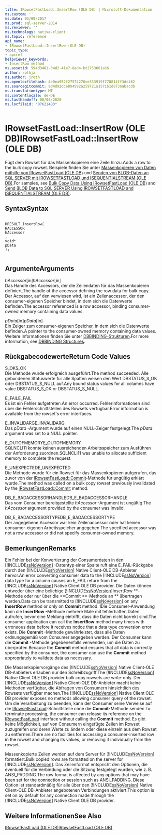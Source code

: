```yaml
---
title: IRowsetFastLoad::InsertRow (OLE DB) | Microsoft-Dokumentation
ms.custom: ''
ms.date: 03/09/2017
ms.prod: sql-server-2014
ms.reviewer: ''
ms.technology: native-client
ms.topic: reference
api_name:
- IRowsetFastLoad::InsertRow (OLE DB)
topic_type:
- apiref
helpviewer_keywords:
- InsertRow method
ms.assetid: 594d3461-34d2-41e7-8ad4-bd2753601ab6
author: rothja
ms.author: jroth
ms.openlocfilehash: 4e9ea952f27574270ee333919f778814ff3de462
ms.sourcegitcommit: ad4d92dce894592a259721a1571b1d8736abacdb
ms.translationtype: MT
ms.contentlocale: de-DE
ms.lasthandoff: 08/04/2020
ms.locfileid: "87621483"
---
```

# <a name="irowsetfastloadinsertrow-ole-db"></a><span data-ttu-id="9811a-102">IRowsetFastLoad::InsertRow (OLE DB)</span><span class="sxs-lookup"><span data-stu-id="9811a-102">IRowsetFastLoad::InsertRow (OLE DB)</span></span>
  <span data-ttu-id="9811a-103">Fügt dem Rowset für das Massenkopieren eine Zeile hinzu.</span><span class="sxs-lookup"><span data-stu-id="9811a-103">Adds a row to the bulk copy rowset.</span></span> <span data-ttu-id="9811a-104">Beispiele finden Sie unter [Massenkopieren von Daten mithilfe von IRowsetFastLoad &#40;OLE DB&#41;](../native-client-ole-db-how-to/bulk-copy-data-using-irowsetfastload-ole-db.md) und [Senden von BLOB-Daten an SQL SERVER mit IROWSETFASTLOAD und ISEQUENTIALSTREAM &#40;OLE DB&#41;](../native-client-ole-db-how-to/send-blob-data-to-sql-server-using-irowsetfastload-and-isequentialstream-ole-db.md).</span><span class="sxs-lookup"><span data-stu-id="9811a-104">For samples, see [Bulk Copy Data Using IRowsetFastLoad &#40;OLE DB&#41;](../native-client-ole-db-how-to/bulk-copy-data-using-irowsetfastload-ole-db.md) and [Send BLOB Data to SQL SERVER Using IROWSETFASTLOAD and ISEQUENTIALSTREAM &#40;OLE DB&#41;](../native-client-ole-db-how-to/send-blob-data-to-sql-server-using-irowsetfastload-and-isequentialstream-ole-db.md).</span></span>  
  
## <a name="syntax"></a><span data-ttu-id="9811a-105">Syntax</span><span class="sxs-lookup"><span data-stu-id="9811a-105">Syntax</span></span>  
  
```  
  
HRESULT InsertRow(  
HACCESSOR  
hAccessor  
,  
void*  
pData  
);  
  
```  
  
## <a name="arguments"></a><span data-ttu-id="9811a-106">Argumente</span><span class="sxs-lookup"><span data-stu-id="9811a-106">Arguments</span></span>  
 <span data-ttu-id="9811a-107">*hAccessor*[in]</span><span class="sxs-lookup"><span data-stu-id="9811a-107">*hAccessor*[in]</span></span>  
 <span data-ttu-id="9811a-108">Das Handle des Accessors, der die Zeilendaten für das Massenkopieren definiert.</span><span class="sxs-lookup"><span data-stu-id="9811a-108">The handle of the accessor defining the row data for bulk copy.</span></span> <span data-ttu-id="9811a-109">Der Accessor, auf den verwiesen wird, ist ein Zeilenaccessor, der den consumer-eigenen Speicher bindet, in dem sich die Datenwerte befinden.</span><span class="sxs-lookup"><span data-stu-id="9811a-109">The accessor referenced is a row accessor, binding consumer-owned memory containing data values.</span></span>  
  
 <span data-ttu-id="9811a-110">*pData*[in]</span><span class="sxs-lookup"><span data-stu-id="9811a-110">*pData*[in]</span></span>  
 <span data-ttu-id="9811a-111">Ein Zeiger zum consumer-eigenen Speicher, in dem sich die Datenwerte befinden.</span><span class="sxs-lookup"><span data-stu-id="9811a-111">A pointer to the consumer-owned memory containing data values.</span></span> <span data-ttu-id="9811a-112">Weitere Informationen finden Sie unter [DBBINDING-Strukturen](https://go.microsoft.com/fwlink/?LinkId=65955).</span><span class="sxs-lookup"><span data-stu-id="9811a-112">For more information, see [DBBINDING Structures](https://go.microsoft.com/fwlink/?LinkId=65955).</span></span>  
  
## <a name="return-code-values"></a><span data-ttu-id="9811a-113">Rückgabecodewerte</span><span class="sxs-lookup"><span data-stu-id="9811a-113">Return Code Values</span></span>  
 <span data-ttu-id="9811a-114">S_OK</span><span class="sxs-lookup"><span data-stu-id="9811a-114">S_OK</span></span>  
 <span data-ttu-id="9811a-115">Die Methode wurde erfolgreich ausgeführt.</span><span class="sxs-lookup"><span data-stu-id="9811a-115">The method succeeded.</span></span> <span data-ttu-id="9811a-116">Alle gebundenen Statuswerte für alle Spalten weisen den Wert DBSTATUS_S_OK oder DBSTATUS_S_NULL auf.</span><span class="sxs-lookup"><span data-stu-id="9811a-116">Any bound status values for all columns have value DBSTATUS_S_OK or DBSTATUS_S_NULL.</span></span>  
  
 <span data-ttu-id="9811a-117">E_FAIL</span><span class="sxs-lookup"><span data-stu-id="9811a-117">E_FAIL</span></span>  
 <span data-ttu-id="9811a-118">Es ist ein Fehler aufgetreten.</span><span class="sxs-lookup"><span data-stu-id="9811a-118">An error occurred.</span></span> <span data-ttu-id="9811a-119">Fehlerinformationen sind über die Fehlerschnittstellen des Rowsets verfügbar.</span><span class="sxs-lookup"><span data-stu-id="9811a-119">Error information is available from the rowset's error interfaces.</span></span>  
  
 <span data-ttu-id="9811a-120">E_INVALIDARG</span><span class="sxs-lookup"><span data-stu-id="9811a-120">E_INVALIDARG</span></span>  
 <span data-ttu-id="9811a-121">Das *pData* -Argument wurde auf einen NULL-Zeiger festgelegt.</span><span class="sxs-lookup"><span data-stu-id="9811a-121">The *pData* argument was set to a NULL pointer.</span></span>  
  
 <span data-ttu-id="9811a-122">E_OUTOFMEMORY</span><span class="sxs-lookup"><span data-stu-id="9811a-122">E_OUTOFMEMORY</span></span>  
 <span data-ttu-id="9811a-123">SQLNCLI11 konnte keinen ausreichenden Arbeitsspeicher zum Ausführen der Anforderung zuordnen.</span><span class="sxs-lookup"><span data-stu-id="9811a-123">SQLNCLI11 was unable to allocate sufficient memory to complete the request.</span></span>  
  
 <span data-ttu-id="9811a-124">E_UNEXPECTED</span><span class="sxs-lookup"><span data-stu-id="9811a-124">E_UNEXPECTED</span></span>  
 <span data-ttu-id="9811a-125">Die Methode wurde für ein Rowset für das Massenkopieren aufgerufen, das zuvor von der [IRowsetFastLoad::Commit](irowsetfastload-commit-ole-db.md)-Methode für ungültig erklärt wurde.</span><span class="sxs-lookup"><span data-stu-id="9811a-125">The method was called on a bulk copy rowset previously invalidated by the [IRowsetFastLoad::Commit](irowsetfastload-commit-ole-db.md) method.</span></span>  
  
 <span data-ttu-id="9811a-126">DB_E_BADACCESSORHANDLE</span><span class="sxs-lookup"><span data-stu-id="9811a-126">DB_E_BADACCESSORHANDLE</span></span>  
 <span data-ttu-id="9811a-127">Das vom Consumer bereitgestellte *hAccessor* -Argument ist ungültig.</span><span class="sxs-lookup"><span data-stu-id="9811a-127">The *hAccessor* argument provided by the consumer was invalid.</span></span>  
  
 <span data-ttu-id="9811a-128">DB_E_BADACCESSORTYPE</span><span class="sxs-lookup"><span data-stu-id="9811a-128">DB_E_BADACCESSORTYPE</span></span>  
 <span data-ttu-id="9811a-129">Der angegebene Accessor war kein Zeilenaccessor oder hat keinen consumer-eigenen Arbeitsspeicher angegeben.</span><span class="sxs-lookup"><span data-stu-id="9811a-129">The specified accessor was not a row accessor or did not specify consumer-owned memory.</span></span>  
  
## <a name="remarks"></a><span data-ttu-id="9811a-130">Bemerkungen</span><span class="sxs-lookup"><span data-stu-id="9811a-130">Remarks</span></span>  
 <span data-ttu-id="9811a-131">Ein Fehler bei der Konvertierung der Consumerdaten in den [!INCLUDE[ssNoVersion](../../includes/ssnoversion-md.md)] -Datentyp einer Spalte ruft eine E_FAIL-Rückgabe durch den [!INCLUDE[ssNoVersion](../../includes/ssnoversion-md.md)] Native Client-OLE DB-Anbieter hervor.</span><span class="sxs-lookup"><span data-stu-id="9811a-131">An error converting consumer data to the [!INCLUDE[ssNoVersion](../../includes/ssnoversion-md.md)] data type for a column causes an E_FAIL return from the [!INCLUDE[ssNoVersion](../../includes/ssnoversion-md.md)] Native Client OLE DB provider.</span></span> <span data-ttu-id="9811a-132">Die Daten können entweder über eine beliebige [!INCLUDE[ssNoVersion](../../includes/ssnoversion-md.md)]InsertRow \*\*-Methode oder nur über die \*\*Commit \*\*-Methode an \*\* übertragen werden.</span><span class="sxs-lookup"><span data-stu-id="9811a-132">Data can be transmitted to [!INCLUDE[ssNoVersion](../../includes/ssnoversion-md.md)] on any **InsertRow** method or only on **Commit** method.</span></span> <span data-ttu-id="9811a-133">lDie Consumer-Anwendung kann die **InsertRow** -Methode mehrere Male mit fehlerhaften Daten aufrufen, bevor eine Meldung eintrifft, dass die Daten nicht korrekt sind.</span><span class="sxs-lookup"><span data-stu-id="9811a-133">The consumer application can call the **InsertRow** method many times with erroneous data before it receives notice that a data type conversion error exists.</span></span> <span data-ttu-id="9811a-134">Die **Commit** -Methode gewährleistet, dass alle Daten ordnungsgemäß vom Consumer angegeben werden. Der Consumer kann die **Commit** -Methode gegebenenfalls verwenden, um die Daten zu überprüfen.</span><span class="sxs-lookup"><span data-stu-id="9811a-134">Because the **Commit** method ensures that all data is correctly specified by the consumer, the consumer can use the **Commit** method appropriately to validate data as necessary.</span></span>  
  
 <span data-ttu-id="9811a-135">Die Massenkopiervorgänge des [!INCLUDE[ssNoVersion](../../includes/ssnoversion-md.md)] Native Client-OLE DB-Anbieters erlauben nur den Schreibzugriff.</span><span class="sxs-lookup"><span data-stu-id="9811a-135">The [!INCLUDE[ssNoVersion](../../includes/ssnoversion-md.md)] Native Client OLE DB provider bulk copy rowsets are write-only.</span></span> <span data-ttu-id="9811a-136">Der [!INCLUDE[ssNoVersion](../../includes/ssnoversion-md.md)] Native Client-OLE DB-Anbieter macht keine Methoden verfügbar, die Abfragen von Consumern hinsichtlich des Rowsets verfügbar machen.</span><span class="sxs-lookup"><span data-stu-id="9811a-136">The [!INCLUDE[ssNoVersion](../../includes/ssnoversion-md.md)] Native Client OLE DB provider exposes no methods allowing consumer query of the rowset.</span></span> <span data-ttu-id="9811a-137">Um die Verarbeitung zu beenden, kann der Consumer seine Verweise auf die [IRowsetFastLoad](irowsetfastload-ole-db.md)-Schnittstelle ohne die **Commit**-Methode senden.</span><span class="sxs-lookup"><span data-stu-id="9811a-137">To terminate processing, the consumer can release its reference on the [IRowsetFastLoad](irowsetfastload-ole-db.md) interface without calling the **Commit** method.</span></span> <span data-ttu-id="9811a-138">Es gibt keine Möglichkeit, auf von Consumern eingefügte Zeilen im Rowset zuzugreifen und deren Werte zu ändern oder diese einzeln aus dem Rowset zu entfernen.</span><span class="sxs-lookup"><span data-stu-id="9811a-138">There are no facilities for accessing a consumer-inserted row in the rowset and changing its values, or removing it individually from the rowset.</span></span>  
  
 <span data-ttu-id="9811a-139">Massenkopierte Zeilen werden auf dem Server für [!INCLUDE[ssNoVersion](../../includes/ssnoversion-md.md)] formatiert.</span><span class="sxs-lookup"><span data-stu-id="9811a-139">Bulk copied rows are formatted on the server for [!INCLUDE[ssNoVersion](../../includes/ssnoversion-md.md)].</span></span> <span data-ttu-id="9811a-140">Das Zeilenformat entspricht den Optionen, die eventuell für die Verbindung oder die Sitzung festgelegt wurden, wie z. B. ANSI_PADDING.</span><span class="sxs-lookup"><span data-stu-id="9811a-140">The row format is affected by any options that may have been set for the connection or session such as ANSI_PADDING.</span></span> <span data-ttu-id="9811a-141">Diese Option ist standardmäßig für alle über den [!INCLUDE[ssNoVersion](../../includes/ssnoversion-md.md)] Native Client-OLE DB-Anbieter angebotenen Verbindungen aktiviert.</span><span class="sxs-lookup"><span data-stu-id="9811a-141">This option is set on by default for any connection made through the [!INCLUDE[ssNoVersion](../../includes/ssnoversion-md.md)] Native Client OLE DB provider.</span></span>  
  
## <a name="see-also"></a><span data-ttu-id="9811a-142">Weitere Informationen</span><span class="sxs-lookup"><span data-stu-id="9811a-142">See Also</span></span>  
 [<span data-ttu-id="9811a-143">IRowsetFastLoad &#40;OLE DB&#41;</span><span class="sxs-lookup"><span data-stu-id="9811a-143">IRowsetFastLoad &#40;OLE DB&#41;</span></span>](irowsetfastload-ole-db.md)  
  
  
